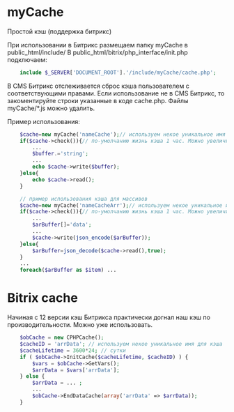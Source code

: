 myCache
=======

Простой кэш (поддержка битрикс)

При использовании в Битрикс размещаем папку myCache в public_html/include/
В public_html/bitrix/php_interface/init.php подключаем:
```php
	include $_SERVER['DOCUMENT_ROOT'].'/include/myCache/cache.php';
```
В CMS Битрикс отслеживается сброс кэша пользователем с соответствующими правами.
Если использование не в CMS Битрикс, то закоментируйте строки указанные в коде cache.php. Файлы myCache/*.js можно удалить.

Пример использования:
```php
	$cache=new myCache('nameCache');// используем некое уникальное имя для кэша
	if($cache->check()){// по-умолчанию жизнь кэша 1 час. Можно увеличить: $cache->check(7200) - 2 часа
		...
		$buffer.='string';
		...
		echo $cache->write($buffer);
	}else{
		echo $cache->read();
	}

	// пример использования кэша для массивов
	$cache=new myCache('nameCacheArr');// используем некое уникальное имя для кэша
	if($cache->check()){// по-умолчанию жизнь кэша 1 час. Можно увеличить: $cache->check(7200) - 2 часа
		...
		$arBuffer[]='data';
		...
		$cache->write(json_encode($arBuffer));
	}else{
		$arBuffer=json_decode($cache->read(),true);
	}
	...
	foreach($arBuffer as $item) ...
```

Bitrix cache
============

Начиная с 12 версии кэш Битрикса практически догнал наш кэш по производительности. Можно уже использовать.

```php
	$obCache = new CPHPCache();
	$cacheID = 'arrData'; // используем некое уникальное имя для кэша
	$cacheLifetime = 3600*24; // сутки
	if ( $obCache->InitCache($cacheLifetime, $cacheID) ) {
		$vars = $obCache->GetVars();
		$arrData = $vars['arrData'];
	} else {
		$arrData = ... ;
		...
		$obCache->EndDataCache(array('arrData' => $arrData));
	}
```